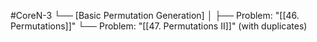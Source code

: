 #CoreN-3
└── [Basic Permutation Generation]
    │
    ├── Problem: "[[46. Permutations]]"
    └── Problem: "[[47. Permutations II]]" (with duplicates)